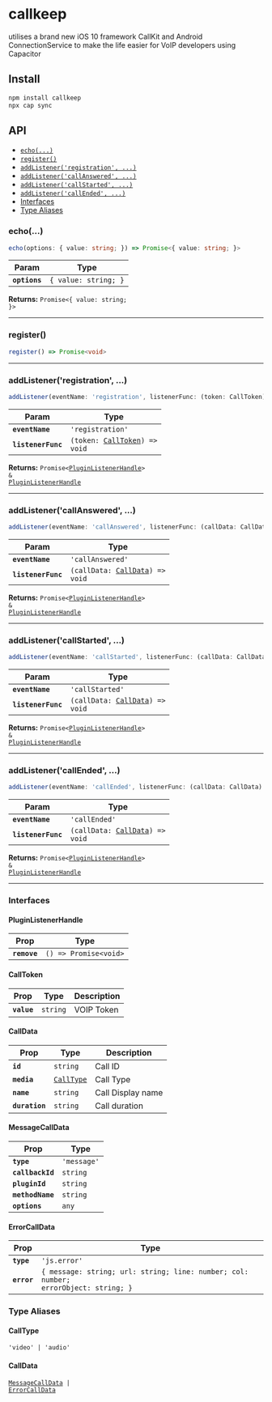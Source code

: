 # callkeep

utilises a brand new iOS 10 framework CallKit and Android ConnectionService to make the life easier for VoIP developers using Capacitor

## Install

```bash
npm install callkeep
npx cap sync
```

## API

<docgen-index>

* [`echo(...)`](#echo)
* [`register()`](#register)
* [`addListener('registration', ...)`](#addlistenerregistration)
* [`addListener('callAnswered', ...)`](#addlistenercallanswered)
* [`addListener('callStarted', ...)`](#addlistenercallstarted)
* [`addListener('callEnded', ...)`](#addlistenercallended)
* [Interfaces](#interfaces)
* [Type Aliases](#type-aliases)

</docgen-index>

<docgen-api>
<!--Update the source file JSDoc comments and rerun docgen to update the docs below-->

### echo(...)

```typescript
echo(options: { value: string; }) => Promise<{ value: string; }>
```

| Param         | Type                            |
| ------------- | ------------------------------- |
| **`options`** | <code>{ value: string; }</code> |

**Returns:** <code>Promise&lt;{ value: string; }&gt;</code>

--------------------


### register()

```typescript
register() => Promise<void>
```

--------------------


### addListener('registration', ...)

```typescript
addListener(eventName: 'registration', listenerFunc: (token: CallToken) => void) => Promise<PluginListenerHandle> & PluginListenerHandle
```

| Param              | Type                                                                |
| ------------------ | ------------------------------------------------------------------- |
| **`eventName`**    | <code>'registration'</code>                                         |
| **`listenerFunc`** | <code>(token: <a href="#calltoken">CallToken</a>) =&gt; void</code> |

**Returns:** <code>Promise&lt;<a href="#pluginlistenerhandle">PluginListenerHandle</a>&gt; & <a href="#pluginlistenerhandle">PluginListenerHandle</a></code>

--------------------


### addListener('callAnswered', ...)

```typescript
addListener(eventName: 'callAnswered', listenerFunc: (callData: CallData) => void) => Promise<PluginListenerHandle> & PluginListenerHandle
```

| Param              | Type                                                                 |
| ------------------ | -------------------------------------------------------------------- |
| **`eventName`**    | <code>'callAnswered'</code>                                          |
| **`listenerFunc`** | <code>(callData: <a href="#calldata">CallData</a>) =&gt; void</code> |

**Returns:** <code>Promise&lt;<a href="#pluginlistenerhandle">PluginListenerHandle</a>&gt; & <a href="#pluginlistenerhandle">PluginListenerHandle</a></code>

--------------------


### addListener('callStarted', ...)

```typescript
addListener(eventName: 'callStarted', listenerFunc: (callData: CallData) => void) => Promise<PluginListenerHandle> & PluginListenerHandle
```

| Param              | Type                                                                 |
| ------------------ | -------------------------------------------------------------------- |
| **`eventName`**    | <code>'callStarted'</code>                                           |
| **`listenerFunc`** | <code>(callData: <a href="#calldata">CallData</a>) =&gt; void</code> |

**Returns:** <code>Promise&lt;<a href="#pluginlistenerhandle">PluginListenerHandle</a>&gt; & <a href="#pluginlistenerhandle">PluginListenerHandle</a></code>

--------------------


### addListener('callEnded', ...)

```typescript
addListener(eventName: 'callEnded', listenerFunc: (callData: CallData) => void) => Promise<PluginListenerHandle> & PluginListenerHandle
```

| Param              | Type                                                                 |
| ------------------ | -------------------------------------------------------------------- |
| **`eventName`**    | <code>'callEnded'</code>                                             |
| **`listenerFunc`** | <code>(callData: <a href="#calldata">CallData</a>) =&gt; void</code> |

**Returns:** <code>Promise&lt;<a href="#pluginlistenerhandle">PluginListenerHandle</a>&gt; & <a href="#pluginlistenerhandle">PluginListenerHandle</a></code>

--------------------


### Interfaces


#### PluginListenerHandle

| Prop         | Type                                      |
| ------------ | ----------------------------------------- |
| **`remove`** | <code>() =&gt; Promise&lt;void&gt;</code> |


#### CallToken

| Prop        | Type                | Description |
| ----------- | ------------------- | ----------- |
| **`value`** | <code>string</code> | VOIP Token  |


#### CallData

| Prop           | Type                                          | Description       |
| -------------- | --------------------------------------------- | ----------------- |
| **`id`**       | <code>string</code>                           | Call ID           |
| **`media`**    | <code><a href="#calltype">CallType</a></code> | Call Type         |
| **`name`**     | <code>string</code>                           | Call Display name |
| **`duration`** | <code>string</code>                           | Call duration     |


#### MessageCallData

| Prop             | Type                   |
| ---------------- | ---------------------- |
| **`type`**       | <code>'message'</code> |
| **`callbackId`** | <code>string</code>    |
| **`pluginId`**   | <code>string</code>    |
| **`methodName`** | <code>string</code>    |
| **`options`**    | <code>any</code>       |


#### ErrorCallData

| Prop        | Type                                                                                           |
| ----------- | ---------------------------------------------------------------------------------------------- |
| **`type`**  | <code>'js.error'</code>                                                                        |
| **`error`** | <code>{ message: string; url: string; line: number; col: number; errorObject: string; }</code> |


### Type Aliases


#### CallType

<code>'video' | 'audio'</code>


#### CallData

<code><a href="#messagecalldata">MessageCallData</a> | <a href="#errorcalldata">ErrorCallData</a></code>

</docgen-api>
